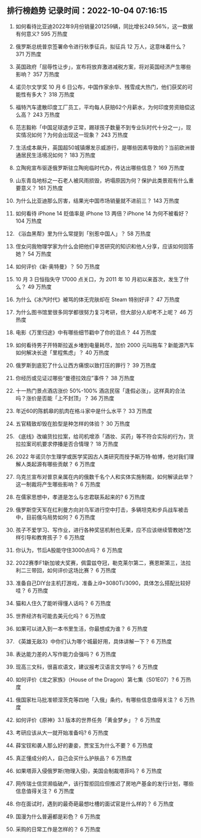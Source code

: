 
## 排行榜趋势 记录时间：2022-10-04 07:16:15
  
  1. 如何看待比亚迪2022年9月份销量201259辆，同比增长249.56%，这一数据有何意义? 595 万热度
    
  2. 俄罗斯总统普京签署命令进行秋季征兵，拟征兵 12 万人，这意味着什么？ 371 万热度
    
  3. 英国政府「屈辱性让步」，宣布将放弃激进减税方案，将对英国经济产生哪些影响？ 357 万热度
    
  4. 诺贝尔文学奖 10 月 6 日公布，中国作家余华、残雪成大热门，他们获奖的可能性有多大？ 318 万热度
    
  5. 福特汽车遣散印度工厂员工，平均每人获赔62个月薪水，为何印度劳资赔偿这么高？ 243 万热度
    
  6. 范志毅称「中国足球退步正常，踢球孩子数量不到专业队时代十分之一」，现实情况如何？为何会出现这一现象？ 243 万热度
    
  7. 生活成本飙升，英国超50城镇爆发示威游行，是哪些因素导致的？当前欧洲普通居民生活境况如何？ 183 万热度
    
  8. 立陶宛宣布驱逐俄罗斯驻立陶宛临时代办，传达出哪些信息？ 169 万热度
    
  9. 山东青岛地标之一石老人被风雨损毁，坍塌原因为何？保护此类景观有什么重要意义？ 161 万热度
    
  10. 为什么比亚迪那么厉害，结果光中国市场销量就不进前三？ 143 万热度
    
  11. 如何看待 iPhone 14 贬值率是 iPhone 13 两倍？iPhone 14 为何不被看好？ 104 万热度
    
  12. 《浴血黑帮》里为什么常提到「别惹中国人」？ 58 万热度
    
  13. 侄女问我物理学家为什么会把他们辛苦研究的知识和他人分享，应该如何回答她？ 54 万热度
    
  14. 如何评价《新·奥特曼》？ 50 万热度
    
  15. 10 月 3 日恒指失守 17000 点关口，为 2011 年 10 月初以来首次，发生了什么？ 49 万热度
    
  16. 为什么《冰汽时代》被骂的体无完肤却在 Steam 特别好评？ 47 万热度
    
  17. 为什么图书馆里很多同学都很努力复习考研，但大部分人却考不上呢？ 46 万热度
    
  18. 电影《万里归途》中有哪些细节戳中了你的泪点？ 44 万热度
    
  19. 如何看待男子开特斯拉返乡堵到电量耗尽，加价 2000 元叫拖车？新能源汽车如何解决长途「里程焦虑」？ 40 万热度
    
  20. 俄罗斯到底犯了什么让西方痛恨以致打压的罪行？ 39 万热度
    
  21. 你经历或见证过哪些“曼德拉效应”事件？ 38 万热度
    
  22. 十一热门景点酒店涨价 50%-100% 酒店民宿「逢假必涨」，这样真的合法吗？涨价是否能「上不封顶」？ 36 万热度
    
  23. 年近60的陈鹤皋的肌肉在格斗家中是什么水平？ 33 万热度
    
  24. 五官精致却毁在脸型是种怎样的体验？ 30 万热度
    
  25. 《底线》改编货拉拉案，给司机增添「酒妆、买药」等不符合实际的行为，货拉拉案司机要求停播是否合情理？ 18 万热度
    
  26. 2022 年诺贝尔生理学或医学奖因古人类研究而授予斯万特·帕博，他对我们理解人类起源有哪些贡献？ 6 万热度
    
  27. 乌克兰宣布对普京亲属在内的俄数千名个人和实体实施制裁，如何解读此举？这一制裁将产生哪些影响？ 6 万热度
    
  28. 在儒家思想中，孝道是怎么与忠君联系起来的? 6 万热度
    
  29. 俄罗斯空天军在红利曼方向对乌军进行空中打击，多辆坦克和步兵战车被击中，目前俄乌局势如何？ 6 万热度
    
  30. 孩子不爱学习、写作业，进行各种奖惩机制也无果，应不应该继续管教她?怎样引导和教育孩子？ 6 万热度
    
  31. 你认为，节后A股能守住3000点吗？ 6 万热度
    
  32. 2022赛季F1新加坡大奖赛，佩雷兹夺冠，勒克莱尔第二，赛恩斯第三，法拉利二三带回，如何评价这场比赛？ 6 万热度
    
  33. 准备自己DIY台主机打游戏，准备上i9+3080Ti/3090，具体怎么搭配比较好哇？ 6 万热度
    
  34. 猫和人住久了能听得懂人话吗？ 6 万热度
    
  35. 世界经济有可能去美元化吗？ 6 万热度
    
  36. 如果可以进入到一本书里生活，你最想成为谁？ 6 万热度
    
  37. 《英雄无敌3》中你们认为哪个城最好用，具体讲解一下？ 6 万热度
    
  38. 表达能力差的人写作能力会强吗？ 6 万热度
    
  39. 现高三文科，很喜欢语文，建议报考汉语言文学吗？ 6 万热度
    
  40. 如何评价《龙之家族》（House of the Dragon）第七集（S01E07）? 6 万热度
    
  41. 俄国家杜马批准顿涅茨克等四地「入俄」条约，有哪些信息值得关注？ 6 万热度
    
  42. 如何评价《原神》3.1 版本的世界任务「黄金梦乡」？ 6 万热度
    
  43. 考研应该从大一就开始准备吗? 6 万热度
    
  44. 薛宝钗和袭人那么好的妻妾，贾宝玉为什么不要？ 6 万热度
    
  45. 真正懂成分的人，自己会买什么护肤品？ 6 万热度
    
  46. 如果塔菲入侵俄罗斯(物理入侵)，美国会制裁塔菲吗？ 6 万热度
    
  47. 网传瑞士信贷濒临破产，该行暂拒回应但推迟了房地产基金的发行计划，哪些信息值得关注？ 6 万热度
    
  48. 你在面试时，遇到的最奇葩最想吐槽的面试官是什么样的？ 6 万热度
    
  49. 国漫为什么普遍都是彩色？ 6 万热度
    
  50. 采购的日常工作是怎样的？ 6 万热度
    